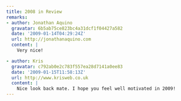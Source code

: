 ```yaml
---
title: 2008 in Review
remarks:
- author: Jonathan Aquino
  gravatar: 6b5ab75ce823bc4a31dcf1f04427a582
  date: '2009-01-14T04:29:24Z'
  url: http://jonathanaquino.com
  content: |
    Very nice!

- author: Kris
  gravatar: c792ab0e2c783f557ea28d7141a0ee83
  date: '2009-01-15T11:58:13Z'
  url: http://www.krisweb.co.uk
  content: |
    Nice look back mate. I hope you feel well motivated in 2009!
---
```

